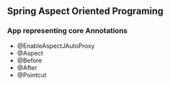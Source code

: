 ## Spring Aspect Oriented Programing

### App representing core Annotations
* @EnableAspectJAutoProxy
* @Aspect
* @Before
* @After
* @Pointcut
